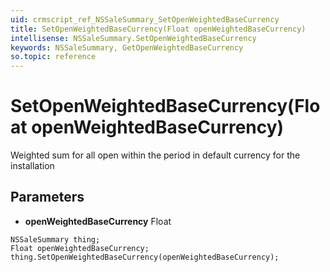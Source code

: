 ```yaml
---
uid: crmscript_ref_NSSaleSummary_SetOpenWeightedBaseCurrency
title: SetOpenWeightedBaseCurrency(Float openWeightedBaseCurrency)
intellisense: NSSaleSummary.SetOpenWeightedBaseCurrency
keywords: NSSaleSummary, GetOpenWeightedBaseCurrency
so.topic: reference
---
```


# SetOpenWeightedBaseCurrency(Float openWeightedBaseCurrency)

Weighted sum for all open within the period in default currency for the installation

## Parameters

* **openWeightedBaseCurrency** Float

```crmscript
NSSaleSummary thing;
Float openWeightedBaseCurrency;
thing.SetOpenWeightedBaseCurrency(openWeightedBaseCurrency);
```

